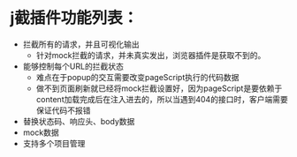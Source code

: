 # j截插件功能列表：

+ 拦截所有的请求，并且可视化输出
  - 针对mock拦截的请求，并未真实发出，浏览器插件是获取不到的。
+ 能够控制每个URL的拦截状态
  - 难点在于popup的交互需要改变pageScript执行的代码数据
  - 做不到页面刷新就已经将mock拦截设置好，因为pageScript是要依赖于content加载完成后在注入进去的，所以当遇到404的接口时，客户端需要保证代码不报错
+ 替换状态码、响应头、body数据
+ mock数据
+ 支持多个项目管理

